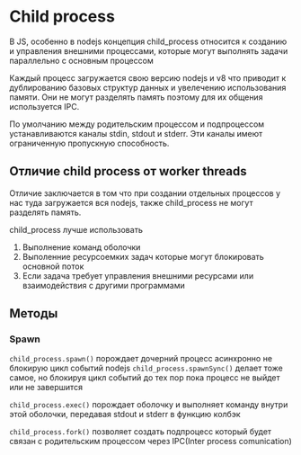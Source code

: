 # Child process

В JS, особенно в nodejs концепция child_process относится к созданию и
управления внешними процессами, которые могут выполнять задачи параллельно
с основным процессом

Каждый процесс загружается свою версию nodejs и v8 что приводит к дублированию базовых
структур данных и увелечению использования памяти. Они не могут разделять память
поэтому для их общения используется IPC.

По умолчанию между родительским процессом и подпроцессом устанавливаются каналы stdin, stdout и stderr. Эти каналы имеют ограниченную пропускную способность.

## Отличие child process от worker threads

Отличие заключается в том что при создании отдельных процессов у нас туда
загружается вся nodejs, также child_process не могут разделять память.

child_process лучше использовать

1. Выполнение команд оболочки
2. Выполенние ресурсоемких задач которые могут блокировать основной поток
3. Если задача требует управления внешними ресурсами или взаимодействия с другими программами

## Методы

### Spawn

`child_process.spawn()` порождает дочерний процесс асинхронно не блокирую цикл событий
nodejs
`child_process.spawnSync()` делает тоже самое, но блокируя цикл событий до тех пор пока
процесс не выйдет или не завершится

`child_process.exec()` порождает оболочку и выполняет команду внутри этой оболочки, передавая
stdout и stderr в функцию колбэк

`child_process.fork()` позволяет создать подпроцесс который будет связан с родительским 
процессом через IPC(Inter process comunication)